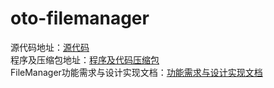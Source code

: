 # oto-filemanager
源代码地址：[源代码](https://github.com/openthos/oto-filemanager/tree/master/FileManagerOpenOS)<br>
程序及压缩包地址：[程序及代码压缩包](https://github.com/openthos/oto-filemanager/tree/master/app)<br>
FileManager功能需求与设计实现文档：[功能需求与设计实现文档](https://github.com/openthos/oto-filemanager/blob/master/doc/summary/filemanager_on_july.md)
